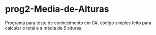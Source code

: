 # prog2-Media-de-Alturas
Programa para teste de conhecimento em C#, código simples feito para calcular o total e a média de 5 alturas.
